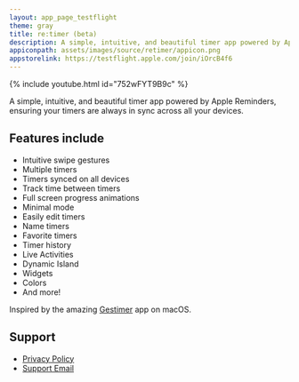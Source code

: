 ```yaml
---
layout: app_page_testflight
theme: gray
title: re:timer (beta)
description: A simple, intuitive, and beautiful timer app powered by Apple Reminders
appiconpath: assets/images/source/retimer/appicon.png
appstorelink: https://testflight.apple.com/join/iOrcB4f6
---
```



{% include youtube.html id="752wFYT9B9c" %}

A simple, intuitive, and beautiful timer app powered by Apple Reminders, ensuring your timers are always in sync across all your devices.

## Features include
- Intuitive swipe gestures
- Multiple timers
- Timers synced on all devices
- Track time between timers
- Full screen progress animations
- Minimal mode
- Easily edit timers
- Name timers
- Favorite timers
- Timer history
- Live Activities
- Dynamic Island
- Widgets
- Colors
- And more!


Inspired by the amazing [Gestimer](https://maddin.io/gestimer/) app on macOS.


## Support
- [Privacy Policy](https://jangelsb.github.io/timer/privacy)
- <a href="mailto:nextcalc.feedback@gmail@@com?subject=re:timer Website"
   onmouseover="this.href=this.href.replace('@@','.')">
   Support Email
</a>